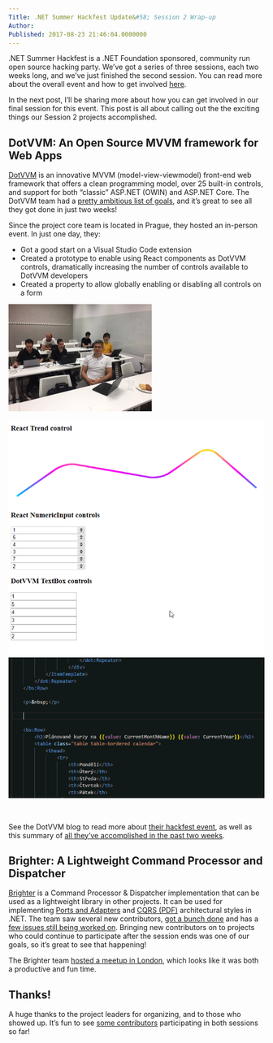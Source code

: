 ```yaml
---
Title: .NET Summer Hackfest Update&#58; Session 2 Wrap-up
Author: 
Published: 2017-08-23 21:46:04.0000000
---
```

<p><p>.NET Summer Hackfest is a .NET Foundation sponsored, community run open source hacking party. We’ve got a series of three sessions, each two weeks long, and we’ve just finished the second session. You can read more about the overall event and how to get involved <a href="http://aka.ms/dotnetsummer">here</a>. </p><p>In the next post, I’ll be sharing more about how you can get involved in our final session for this event. This post is all about calling out the the exciting things our Session 2 projects accomplished.</p><h2>DotVVM: An Open Source MVVM framework for Web Apps</h2><p><a href="https://www.dotvvm.com/">DotVVM</a> is an innovative MVVM (model-view-viewmodel) front-end web framework that offers a clean programming model, over 25 built-in controls, and support for both “classic” ASP.NET (OWIN) and ASP.NET Core. The DotVVM team had a <a href="https://github.com/riganti/dotvvm/blob/master/dotnetSummer.md">pretty ambitious list of goals</a>, and it’s great to see all they got done in just two weeks!</p><p>Since the project core team is located in Prague, they hosted an in-person event. In just one day, they:</p><ul><li>Got a good start on a Visual Studio Code extension</li><li>Created a prototype to enable using React components as DotVVM controls, dramatically increasing the number of controls available to DotVVM developers</li><li>Created a property to allow globally enabling or disabling all controls on a form</li></ul><p><img src="assets/posts/dotvvm-hackfest-3.jpg"></p><p><img src="assets/posts/dotvvm-hackfest-1.gif"><img src="assets/posts/dotvvm-hackfest-2.gif"></p><p><br></p><p>See the DotVVM blog to read more about <a href="https://www.dotvvm.com/blog/26/NET-Summer-Hackfest-Session-in-Prague">their hackfest event</a>, as well as this summary of <a href="https://www.dotvvm.com/blog/27/Busy-two-weeks-for-the-DotVVM-Team">all they’ve accomplished in the past two weeks</a>.</p><h2>Brighter: A Lightweight Command Processor and Dispatcher</h2><p><a href="https://brightercommand.github.io/Brighter/">Brighter</a> is a Command Processor &amp; Dispatcher implementation that can be used as a lightweight library in other projects. It can be used for implementing <a href="http://alistair.cockburn.us/Hexagonal+architecture">Ports and Adapters</a> and <a href="/assets/cqrs_documents.pdf">CQRS (PDF)</a> architectural styles in .NET. The team saw several new contributors, <a href="https://github.com/BrighterCommand/Brighter/pulls?utf8=%E2%9C%93&amp;q=is%3Apr%20is%3Aclosed%20updated%3A%3E%3D2017-08-01">got a bunch done</a> and has a <a href="https://github.com/BrighterCommand/Brighter/labels/grabbed%20by%20community">few issues still being worked on</a>. Bringing new contributors on to projects who could continue to participate after the session ends was one of our goals, so it’s great to see that happening!</p><p>The Brighter team <a href="https://twitter.com/ICooper/status/896319327087063044">hosted a meetup in London</a>, which looks like it was both a productive and fun time.</p><h2>Thanks!</h2><p>A huge thanks to the project leaders for organizing, and to those who showed up. It’s fun to see <a href="https://twitter.com/pothulapati">some contributors</a> participating in both sessions so far!</p></p>
